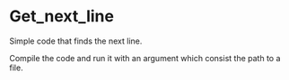 # Get_next_line
Simple code that finds the next line.

Compile the code and run it with an argument which consist the path to a file.